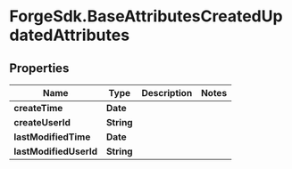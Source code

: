 # ForgeSdk.BaseAttributesCreatedUpdatedAttributes

## Properties
Name | Type | Description | Notes
------------ | ------------- | ------------- | -------------
**createTime** | **Date** |  | 
**createUserId** | **String** |  | 
**lastModifiedTime** | **Date** |  | 
**lastModifiedUserId** | **String** |  | 


